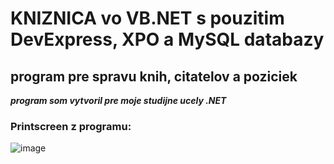 # KNIZNICA vo VB.NET s pouzitim DevExpress, XPO a MySQL databazy
## program pre spravu knih, citatelov a poziciek 
***program som vytvoril pre moje studijne ucely .NET***



### Printscreen z programu:
![image](https://github.com/user-attachments/assets/1e5ac9a1-8231-4cbe-b7c9-65d5457fb34f)
